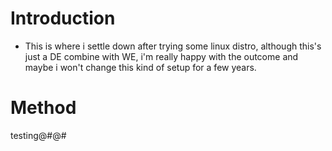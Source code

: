 # Introduction
- This is where i settle down after trying some linux distro, although this's just a DE combine with WE, i'm really happy with the outcome and maybe i won't change this kind of setup for a few years.
# Method
testing@#@#
